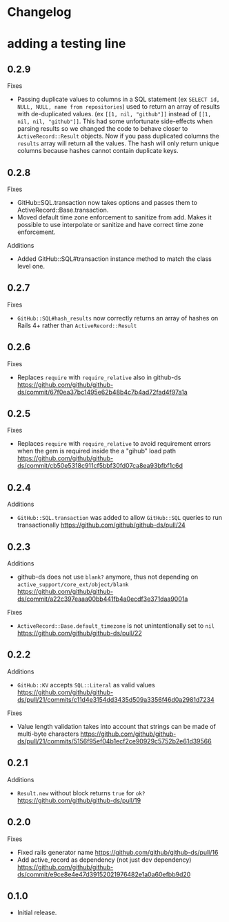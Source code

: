 # Changelog

# adding a testing line
## 0.2.9

Fixes

* Passing duplicate values to columns in a SQL statement (ex `SELECT id, NULL, NULL, name from repositories`) used to return an array of results with de-duplicated values. (ex `[[1, nil, "github"]]` instead of `[[1, nil, nil, "github"]]`. This had some unfortunate side-effects when parsing results so we changed the code to behave closer to `ActiveRecord::Result` objects. Now if you pass duplicated columns the `results` array will return all the values. The hash will only return unique columns because hashes cannot contain duplicate keys.

## 0.2.8

Fixes

* GitHub::SQL.transaction now takes options and passes them to ActiveRecord::Base.transaction.
* Moved default time zone enforcement to sanitize from add. Makes it possible to use interpolate or sanitize and have correct time zone enforcement.

Additions

* Added GitHub::SQL#transaction instance method to match the class level one.

## 0.2.7

Fixes

* `GitHub::SQL#hash_results` now correctly returns an array of hashes on Rails 4+ rather than `ActiveRecord::Result`

## 0.2.6

Fixes

* Replaces `require` with `require_relative` also in github-ds https://github.com/github/github-ds/commit/67f0ea37bc1495e62b48b4c7b4ad72fad4f97a1a

## 0.2.5

Fixes

* Replaces `require` with `require_relative` to avoid requirement errors
when the gem is required inside the a "gihub" load path https://github.com/github/github-ds/commit/cb50e5318c911cf5bbf30fd07ca8ea93bfbf1c6d

## 0.2.4

Additions

* `GitHub::SQL.transaction` was added to allow `GitHub::SQL` queries to run transactionally https://github.com/github/github-ds/pull/24

## 0.2.3

Additions

* github-ds does not use `blank?` anymore, thus not depending on `active_support/core_ext/object/blank` https://github.com/github/github-ds/commit/a22c397eaaa00bb441fb4a0ecdf3e371daa9001a

Fixes

* `ActiveRecord::Base.default_timezone` is not unintentionally set to `nil` https://github.com/github/github-ds/pull/22

## 0.2.2

Additions

* `GitHub::KV` accepts `SQL::Literal` as valid values https://github.com/github/github-ds/pull/21/commits/c11d4e3154dd3435d509a3356f46d0a2981d7234

Fixes

* Value length validation takes into account that strings can be made of multi-byte characters https://github.com/github/github-ds/pull/21/commits/5156f95ef04b1ecf2ce90929c5752b2e61d39566

## 0.2.1

Additions

* `Result.new` without block returns `true` for `ok?` https://github.com/github/github-ds/pull/19

## 0.2.0

Fixes

* Fixed rails generator name https://github.com/github/github-ds/pull/16
* Add active_record as dependency (not just dev dependency) https://github.com/github/github-ds/commit/e9ce8e4e47d39152021976482e1a0a60efbb9d20

## 0.1.0

* Initial release.
